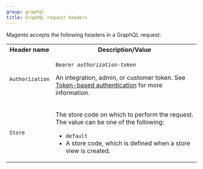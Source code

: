 ```yaml
---
group: graphql
title: GraphQL request headers
---
```


Magento accepts the following headers in a GraphQL request:

<table>
<tr>
<th>Header name</th>
<th>Description/Value</th>
</tr>
<tr>
<td><code>Authorization</code></td>
<td><p><code>Bearer <i>authorization-token</i></code></p>
<p>An integration, admin, or customer token. See <a href="{{ page.baseurl }}/get-started/authentication/gs-authentication-token.html">Token-based authentication</a> for more information.</p>
</td>
</tr>
<tr>
<td><code>Store</code></td>
<td><p>The store code on which to perform the request. The value can be one of the following:</p>
<ul>
<li><code>default</code></li>
<li>A store code, which is defined when a store view is created.</li>
<!--
<li><p><code>all</code>. This value only applies to the CMS and Product modules. If this value is specified, the API call affects all the merchant's stores.</p></li>
-->
</ul>
</td>
</tr>
</table>

